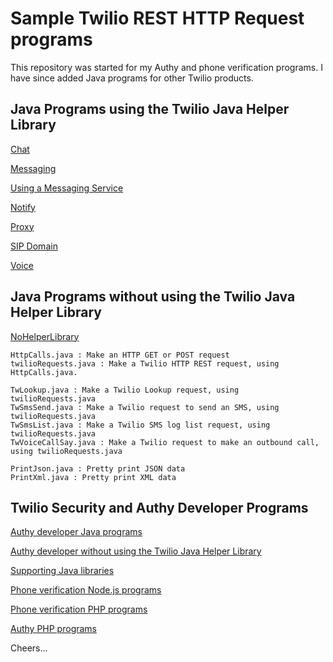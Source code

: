 # Sample Twilio REST HTTP Request programs

This repository was started for my Authy and phone verification programs.
I have since added Java programs for other Twilio products.

## Java Programs using the Twilio Java Helper Library

[Chat](https://github.com/tigerfarm/JavaTwSamples/tree/master/chat)

[Messaging](https://github.com/tigerfarm/JavaTwSamples/tree/master/messaging)

[Using a Messaging Service](https://github.com/tigerfarm/JavaTwSamples/tree/master/messaging_service)

[Notify](https://github.com/tigerfarm/JavaTwSamples/tree/master/notify)

[Proxy](https://github.com/tigerfarm/JavaTwSamples/tree/master/proxy)

[SIP Domain](https://github.com/tigerfarm/JavaTwSamples/tree/master/sipdomain)

[Voice](https://github.com/tigerfarm/JavaTwSamples/tree/master/voice)


## Java Programs without using the Twilio Java Helper Library

[NoHelperLibrary](https://github.com/tigerfarm/JavaTwSamples/tree/master/NoHelperLibrary)
````
HttpCalls.java : Make an HTTP GET or POST request
twilioRequests.java : Make a Twilio HTTP REST request, using HttpCalls.java.

TwLookup.java : Make a Twilio Lookup request, using twilioRequests.java
TwSmsSend.java : Make a Twilio request to send an SMS, using twilioRequests.java
TwSmsList.java : Make a Twilio SMS log list request, using twilioRequests.java
TwVoiceCallSay.java : Make a Twilio request to make an outbound call, using twilioRequests.java

PrintJson.java : Pretty print JSON data
PrintXml.java : Pretty print XML data
````

## Twilio Security and Authy Developer Programs

[Authy developer Java programs](https://github.com/tigerfarm/JavaTwSamples/tree/master/authyjavasamples)

[Authy developer without using the Twilio Java Helper Library](https://github.com/tigerfarm/JavaTwSamples/tree/master/authyjavasamples.NoHelperLibrary)

[Supporting Java libraries](https://github.com/tigerfarm/JavaTwSamples/tree/master/authyjavasamples.lib)

[Phone verification Node.js programs](https://github.com/tigerfarm/JavaTwSamples/tree/master/authyjavasamples.node)

[Phone verification PHP programs](https://github.com/tigerfarm/JavaTwSamples/tree/master/authyjavasamples.php)

[Authy PHP programs](https://github.com/tigerfarm/JavaTwSamples/tree/master/authyjavasamples.php.Authy)

Cheers...
